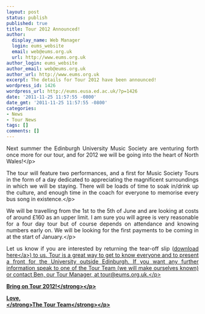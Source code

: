 ```yaml
---
layout: post
status: publish
published: true
title: Tour 2012 Announced!
author:
  display_name: Web Manager
  login: eums_website
  email: web@eums.org.uk
  url: http://www.eums.org.uk
author_login: eums_website
author_email: web@eums.org.uk
author_url: http://www.eums.org.uk
excerpt: The details for Tour 2012 have been announced!
wordpress_id: 1426
wordpress_url: http://eums.eusa.ed.ac.uk/?p=1426
date: '2011-11-25 11:57:55 -0800'
date_gmt: '2011-11-25 11:57:55 -0800'
categories:
- News
- Tour News
tags: []
comments: []
---
```

<p style="text-align: justify;">Next summer the Edinburgh University Music Society are venturing forth once more for our tour, and for 2012 we will be going into the heart of North Wales!<&#47;p></p>
<p style="text-align: justify;">The tour will feature two performances, and a first for Music Society Tours in the form of a day dedicated to appreciating the magnificent surroundings in which we will be staying. There will be loads of time to soak in&#47;drink up the culture, and enough time in the coach for everyone to memorise every bus song in existence.<&#47;p></p>
<p style="text-align: justify;">We will be travelling from the 1st to the 5th of June and are looking at costs of around &pound;160 as an upper limit. I am sure you will agree is very reasonable for a four day tour but of course depends on attendance and knowing numbers early on. We will be looking for the first payments to be coming in at the start of January.<&#47;p></p>
<p style="text-align: justify;">Let us know if you are interested by returning the tear-off slip (<a title="Attendance Letter" href="http:&#47;&#47;eums.eusa.ed.ac.uk&#47;wp-content&#47;uploads&#47;files&#47;tour&#47;2012_attendanceform.pdf" target="_blank">download here<&#47;a>) to us. Tour is a great way to get to know everyone and to present a front for the University outside Edinburgh. If you want any further information speak to one of the Tour Team (we will make ourselves known) or contact Ben, our Tour Manager, at tour@eums.org.uk.<&#47;p></p>
<p style="text-align: justify;"><strong>Bring on Tour 2012!<&#47;strong><&#47;p></p>
<p style="text-align: justify;"><strong>Love,<br />
<&#47;strong><strong>The Tour Team<&#47;strong><&#47;p></p>
